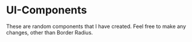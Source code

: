 # UI-Components

These are random components that I have created. Feel free to make any changes, other than Border Radius.
